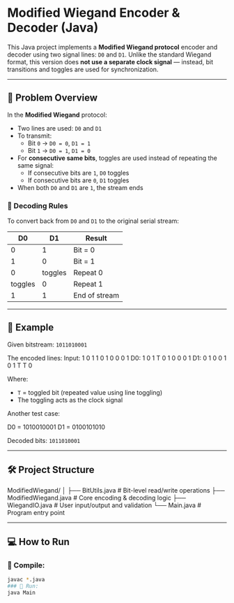 # Modified Wiegand Encoder & Decoder (Java)

This Java project implements a **Modified Wiegand protocol** encoder and decoder using two signal lines: `D0` and `D1`. Unlike the standard Wiegand format, this version does **not use a separate clock signal** — instead, bit transitions and toggles are used for synchronization.

---

## 📘 Problem Overview

In the **Modified Wiegand** protocol:
- Two lines are used: `D0` and `D1`
- To transmit:
  - Bit `0` → `D0 = 0`, `D1 = 1`
  - Bit `1` → `D0 = 1`, `D1 = 0`
- For **consecutive same bits**, toggles are used instead of repeating the same signal:
  - If consecutive bits are `1`, `D0` toggles
  - If consecutive bits are `0`, `D1` toggles
- When both `D0` and `D1` are `1`, the stream ends

### 🧮 Decoding Rules

To convert back from `D0` and `D1` to the original serial stream:

| D0 | D1 | Result        |
|----|----|---------------|
| 0  | 1  | Bit = 0       |
| 1  | 0  | Bit = 1       |
| 0  | toggles | Repeat 0 |
| toggles | 0 | Repeat 1  |
| 1  | 1  | End of stream |

---

## 📌 Example

Given bitstream: `1011010001`

The encoded lines:
Input: 1 0 1 1 0 1 0 0 0 1
D0: 1 0 1 T 0 1 0 0 0 1
D1: 0 1 0 0 1 0 1 T T 0

Where:
- `T` = toggled bit (repeated value using line toggling)
- The toggling acts as the clock signal

Another test case:

D0 = 1010010001
D1 = 0100101010

Decoded bits: `1011010001`

---

## 🛠️ Project Structure

ModifiedWiegand/
│
├── BitUtils.java # Bit-level read/write operations
├── ModifiedWiegand.java # Core encoding & decoding logic
├── WiegandIO.java # User input/output and validation
└── Main.java # Program entry point

---

## 💻 How to Run

### 🔹 Compile:
```bash
javac *.java
### 🔹 Run:
java Main
